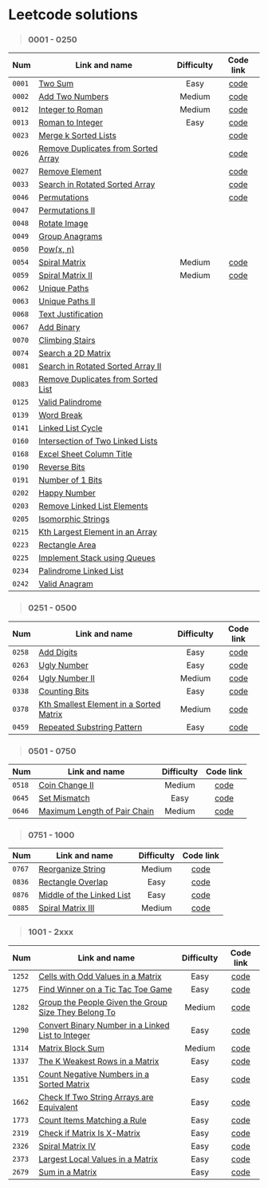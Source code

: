 # Leetcode solutions

> ### 0001 - 0250
>
| Num    | Link and name                                  | Difficulty |                Code link                            |
| ------ | ---------------------------------------------- | :--------: | :-------------------------------------------------: |
| `0001` | [Two Sum](https://leetcode.com/problems/two-sum/)                                                         |    Easy    | [code](/0001%20-%200250/0001.py) |
| `0002` | [Add Two Numbers](https://leetcode.com/problems/add-two-numbers/)                                         |   Medium   | [code](/0001%20-%200250/0002.py) |
| `0012` | [Integer to Roman](https://leetcode.com/problems/integer-to-roman/)                                       |   Medium   | [code](/0001%20-%200250/0012.py) |
| `0013` | [Roman to Integer](https://leetcode.com/problems/roman-to-integer/)                                       |    Easy    | [code](/0001%20-%200250/0013.py) |
| `0023` | [Merge k Sorted Lists](https://leetcode.com/problems/merge-k-sorted-lists/)                               |        | [code](/0001%20-%200250/0026.py) |
| `0026` | [Remove Duplicates from Sorted Array](https://leetcode.com/problems/remove-duplicates-from-sorted-array/) |        | [code](/0001%20-%200250/0027.py) |
| `0027` | [Remove Element](https://leetcode.com/problems/remove-element/)                                           |        | [code](/0001%20-%200250/0033.py) |
| `0033` | [Search in Rotated Sorted Array](https://leetcode.com/problems/search-in-rotated-sorted-array/)           |        | [code](/0001%20-%200250/0046.py) |
| `0046` | [Permutations](https://leetcode.com/problems/permutations/)                                               |        | [code](/0001%20-%200250/0047.py) |
| `0047` | [Permutations II](https://leetcode.com/problems/permutations-ii/)                                         |
| `0048` | [Rotate Image](https://leetcode.com/problems/rotate-image/)                                               |
| `0049` | [Group Anagrams](https://leetcode.com/problems/group-anagrams/)                                           |
| `0050` | [Pow(x, n)](https://leetcode.com/problems/powx-n/)                                                        |
| `0054` | [Spiral Matrix](https://leetcode.com/problems/spiral-matrix/)                                             |   Medium   | [code](/0001%20-%200250/0054.py) |
| `0059` | [Spiral Matrix II](https://leetcode.com/problems/spiral-matrix-ii/)                                       |   Medium   | [code](/0001%20-%200250/0059.py) |
| `0062` | [Unique Paths](https://leetcode.com/problems/unique-paths/)                                               |
| `0063` | [Unique Paths II](https://leetcode.com/problems/unique-paths-ii/)                                         |
| `0068` | [Text Justification](https://leetcode.com/problems/text-justification/)                                   |
| `0067` | [Add Binary](https://leetcode.com/problems/add-binary/)                                                   |
| `0070` | [Climbing Stairs](https://leetcode.com/problems/climbing-stairs/)                                         |
| `0074` | [Search a 2D Matrix](https://leetcode.com/problems/search-a-2d-matrix/)                                   |
| `0081` | [Search in Rotated Sorted Array II](https://leetcode.com/problems/search-in-rotated-sorted-array-ii/)     |
| `0083` | [Remove Duplicates from Sorted List](https://leetcode.com/problems/remove-duplicates-from-sorted-list/)   |
| `0125` | [Valid Palindrome](https://leetcode.com/problems/valid-palindrome/)                                       |
| `0139` | [Word Break](https://leetcode.com/problems/word-break/)                                                   |
| `0141` | [Linked List Cycle](https://leetcode.com/problems/linked-list-cycle/)                                     |
| `0160` | [Intersection of Two Linked Lists](https://leetcode.com/problems/intersection-of-two-linked-lists/)       |
| `0168` | [Excel Sheet Column Title](https://leetcode.com/problems/excel-sheet-column-title/)                       |
| `0190` | [Reverse Bits](https://leetcode.com/problems/reverse-bits/)                                               |
| `0191` | [Number of 1 Bits](https://leetcode.com/problems/number-of-1-bits/)                                       |
| `0202` | [Happy Number](https://leetcode.com/problems/happy-number/)                                               |
| `0203` | [Remove Linked List Elements](https://leetcode.com/problems/remove-linked-list-elements/)                 |
| `0205` | [Isomorphic Strings](https://leetcode.com/problems/isomorphic-strings/)                                   |
| `0215` | [Kth Largest Element in an Array](https://leetcode.com/problems/kth-largest-element-in-an-array/)         |
| `0223` | [Rectangle Area](https://leetcode.com/problems/rectangle-area/)                                           |
| `0225` | [Implement Stack using Queues](https://leetcode.com/problems/implement-stack-using-queues/)               |
| `0234` | [Palindrome Linked List](https://leetcode.com/problems/palindrome-linked-list/)                           |
| `0242` | [Valid Anagram](https://leetcode.com/problems/valid-anagram/)                                             |

> ### 0251 - 0500
>
| Num    | Link and name                                                                                                     | Difficulty | Code link |
| ------ | ----------------------------------------------------------------------------------------------------------------- | :--------: | :-------: |
| `0258` | [Add Digits](https://leetcode.com/problems/add-digits/)                                                           | Easy | [code](/0251%20-%200500/0258.py) |
| `0263` | [Ugly Number](https://leetcode.com/problems/ugly-number/)                                                         | Easy | [code](/0251%20-%200500/0263.py) |
| `0264` | [Ugly Number II](https://leetcode.com/problems/ugly-number-ii/)                                                   | Medium | [code](/0251%20-%200500/0264.py) |
| `0338` | [Counting Bits](https://leetcode.com/problems/counting-bits/)                                                     | Easy | [code](/0251%20-%200500/0338.py) |
| `0378` | [Kth Smallest Element in a Sorted Matrix](https://leetcode.com/problems/kth-smallest-element-in-a-sorted-matrix/) | Medium | [code](/0251%20-%200500/0378.py) |
| `0459` | [Repeated Substring Pattern](https://leetcode.com/problems/repeated-substring-pattern/)                           | Easy | [code](/0251%20-%200500/0459.py) |

> ### 0501 - 0750
>
| Num    | Link and name                                                                               | Difficulty |                                    Code link                                     |
| ------ | ------------------------------------------------------------------------------------------- | :--------: | :------------------------------------------------------------------------------: |
| `0518` | [Coin Change II](https://leetcode.com/problems/coin-change-ii/)                             |   Medium   | [code](/0501%20-%200750/0518.py) |
| `0645` | [Set Mismatch](https://leetcode.com/problems/set-mismatch/)                                 |    Easy    | [code](/0501%20-%200750/0645.py) |
| `0646` | [Maximum Length of Pair Chain](https://leetcode.com/problems/maximum-length-of-pair-chain/) |   Medium   | [code](/0501%20-%200750/0646.py) |

> ### 0751 - 1000
>
| Num    | Link and name                                                                         | Difficulty |            Code link             |
| ------ | ------------------------------------------------------------------------------------- | :--------: | :------------------------------: |
| `0767` | [Reorganize String](https://leetcode.com/problems/reorganize-string/)                 |   Medium   | [code](/0751%20-%201000/0767.py) |
| `0836` | [Rectangle Overlap](https://leetcode.com/problems/rectangle-overlap/)                 |    Easy    | [code](/0751%20-%201000/0836.py) |
| `0876` | [Middle of the Linked List](https://leetcode.com/problems/middle-of-the-linked-list/) |    Easy    | [code](/0751%20-%201000/0876.py) |
| `0885` | [Spiral Matrix III](https://leetcode.com/problems/spiral-matrix-iii/)                 |   Medium   | [code](/0751%20-%201000/0885.py) |

> ### 1001 - 2xxx
>
| Num    | Link and name                                                                                                                               | Difficulty | Code link |
| ------ | ------------------------------------------------------------------------------------------------------------------------------------------- | :--------: | :-------: |
| `1252` | [Cells with Odd Values in a Matrix](https://leetcode.com/problems/cells-with-odd-values-in-a-matrix/)                                       | Easy | [code](/1001%20-%202xxx/1252.py) |
| `1275` | [Find Winner on a Tic Tac Toe Game](https://leetcode.com/problems/find-winner-on-a-tic-tac-toe-game/)                                       | Easy | [code](/1001%20-%202xxx/1275.py) |
| `1282` | [Group the People Given the Group Size They Belong To](https://leetcode.com/problems/group-the-people-given-the-group-size-they-belong-to/) | Medium | [code](/1001%20-%202xxx/1282.py) |
| `1290` | [Convert Binary Number in a Linked List to Integer](https://leetcode.com/problems/convert-binary-number-in-a-linked-list-to-integer/)       | Easy | [code](/1001%20-%202xxx/1290.py) |
| `1314` | [Matrix Block Sum](https://leetcode.com/problems/matrix-block-sum/)                                                                         | Medium | [code](/1001%20-%202xxx/1314.py) |
| `1337` | [The K Weakest Rows in a Matrix](https://leetcode.com/problems/the-k-weakest-rows-in-a-matrix/)                                             | Easy | [code](/1001%20-%202xxx/1337.py) |
| `1351` | [Count Negative Numbers in a Sorted Matrix](https://leetcode.com/problems/count-negative-numbers-in-a-sorted-matrix/)                       | Easy | [code](/1001%20-%202xxx/1351.py) |
| `1662` | [Check If Two String Arrays are Equivalent](https://leetcode.com/problems/check-if-two-string-arrays-are-equivalent/)                       | Easy | [code](/1001%20-%202xxx/1662.py) |
| `1773` | [Count Items Matching a Rule](https://leetcode.com/problems/count-items-matching-a-rule/)                                                   | Easy | [code](/1001%20-%202xxx/1773.py) |
| `2319` | [Check if Matrix Is X-Matrix](https://leetcode.com/problems/check-if-matrix-is-x-matrix/)                                                   | Easy | [code](/1001%20-%202xxx/2319.py) |
| `2326` | [Spiral Matrix IV](https://leetcode.com/problems/spiral-matrix-iv/)                                                                         | Easy | [code](/1001%20-%202xxx/2326.py) |
| `2373` | [Largest Local Values in a Matrix](https://leetcode.com/problems/largest-local-values-in-a-matrix/)                                         | Easy | [code](/1001%20-%202xxx/2373.py) |
| `2679` | [Sum in a Matrix](https://leetcode.com/problems/sum-in-a-matrix/)                                                                           | Easy | [code](/1001%20-%202xxx/2679.py) |
